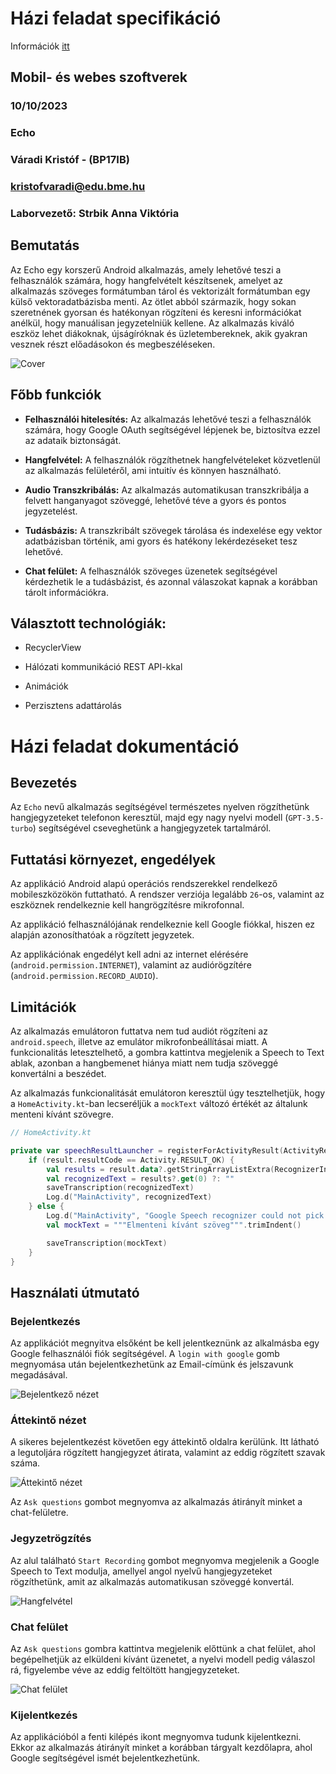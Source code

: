 # Házi feladat specifikáció

Információk [itt](https://viauac00.github.io/laborok/hf)

## Mobil- és webes szoftverek

### 10/10/2023

### Echo

### Váradi Kristóf - (BP17IB)

### kristofvaradi@edu.bme.hu

### Laborvezető: Strbik Anna Viktória

## Bemutatás

Az Echo egy korszerű Android alkalmazás, amely lehetővé teszi a felhasználók számára, hogy hangfelvételt készítsenek, amelyet az alkalmazás szöveges formátumban tárol és vektorizált formátumban egy külső vektoradatbázisba menti. Az ötlet abból származik, hogy sokan szeretnének gyorsan és hatékonyan rögzíteni és keresni információkat anélkül, hogy manuálisan jegyzetelniük kellene. Az alkalmazás kiváló eszköz lehet diákoknak, újságíróknak és üzletembereknek, akik gyakran vesznek részt előadásokon és megbeszéléseken.

![Cover](assets/Cover.png)

## Főbb funkciók

- **Felhasználói hitelesítés:** Az alkalmazás lehetővé teszi a felhasználók számára, hogy Google OAuth segítségével lépjenek be, biztosítva ezzel az adataik biztonságát.

- **Hangfelvétel:** A felhasználók rögzíthetnek hangfelvételeket közvetlenül az alkalmazás felületéről, ami intuitív és könnyen használható.

- **Audio Transzkribálás:** Az alkalmazás automatikusan transzkribálja a felvett hanganyagot szöveggé, lehetővé téve a gyors és pontos jegyzetelést.

- **Tudásbázis:** A transzkribált szövegek tárolása és indexelése egy vektor adatbázisban történik, ami gyors és hatékony lekérdezéseket tesz lehetővé.

- **Chat felület:** A felhasználók szöveges üzenetek segítségével kérdezhetik le a tudásbázist, és azonnal válaszokat kapnak a korábban tárolt információkra.

## Választott technológiák:

- RecyclerView

- Hálózati kommunikáció REST API-kkal

- Animációk

- Perzisztens adattárolás

# Házi feladat dokumentáció

## Bevezetés

Az `Echo` nevű alkalmazás segítségével természetes nyelven rögzíthetünk hangjegyzeteket telefonon keresztül, majd egy nagy nyelvi modell (`GPT-3.5-turbo`) segítségével cseveghetünk a hangjegyzetek tartalmáról.

## Futtatási környezet, engedélyek

Az applikáció Android alapú operációs rendszerekkel rendelkező mobileszközökön futtatható. A rendszer verziója legalább `26`-os, valamint az eszköznek rendelkeznie kell hangrögzítésre mikrofonnal.

Az applikáció felhasználójának rendelkeznie kell Google fiókkal, hiszen ez alapján azonosíthatóak a rögzített jegyzetek.

Az applikációnak engedélyt kell adni az internet elérésére (`android.permission.INTERNET`), valamint az audiórögzítére (`android.permission.RECORD_AUDIO`).

## Limitációk

Az alkalmazás emulátoron futtatva nem tud audiót rögzíteni az `android.speech`, illetve az emulátor mikrofonbeállításai miatt. A funkcionalitás letesztelhető, a gombra kattintva megjelenik a Speech to Text ablak, azonban a hangbemenet hiánya miatt nem tudja szöveggé konvertálni a beszédet.

Az alkalmazás funkcionalitását emulátoron keresztül úgy tesztelhetjük, hogy a `HomeActivity.kt`-ban lecseréljük a `mockText` változó értékét az általunk menteni kívánt szövegre.

```Kotlin
// HomeActivity.kt

private var speechResultLauncher = registerForActivityResult(ActivityResultContracts.StartActivityForResult()) { result ->
    if (result.resultCode == Activity.RESULT_OK) {
        val results = result.data?.getStringArrayListExtra(RecognizerIntent.EXTRA_RESULTS)
        val recognizedText = results?.get(0) ?: ""
        saveTranscription(recognizedText)
        Log.d("MainActivity", recognizedText)
    } else {
        Log.d("MainActivity", "Google Speech recognizer could not pick up speech, inserting mock context.")
        val mockText = """Elmenteni kívánt szöveg""".trimIndent()

        saveTranscription(mockText)
    }
}
```

## Használati útmutató

### Bejelentkezés

Az applikációt megnyitva elsőként be kell jelentkeznünk az alkalmásba egy Google felhasználói fiók segítségével. A `login with google` gomb megnyomása után bejelentkezhetünk az Email-címünk és jelszavunk megadásával.

![Bejelentkező nézet](assets/1-login.png)

### Áttekintő nézet

A sikeres bejelentkezést követően egy áttekintő oldalra kerülünk. Itt látható a legutoljára rögzített hangjegyzet átirata, valamint az eddig rögzített szavak száma.

![Áttekintő nézet](assets/2-overview.png)

Az `Ask questions` gombot megnyomva az alkalmazás átirányít minket a chat-felületre.

### Jegyzetrögzítés

Az alul található `Start Recording` gombot megnyomva megjelenik a Google Speech to Text modulja, amellyel angol nyelvű hangjegyzeteket rögzíthetünk, amit az alkalmazás automatikusan szöveggé konvertál.

![Hangfelvétel](assets/3-recording.png)

### Chat felület

Az `Ask questions` gombra kattintva megjelenik előttünk a chat felület, ahol begépelhetjük az elküldeni kívánt üzenetet, a nyelvi modell pedig válaszol rá, figyelembe véve az eddig feltöltött hangjegyzeteket.

![Chat felület](assets/4-chat.png)

### Kijelentkezés

Az applikációból a fenti kilépés ikont megnyomva tudunk kijelentkezni. Ekkor az alkalmazás átirányít minket a korábban tárgyalt kezdőlapra, ahol Google segítségével ismét bejelentkezhetünk.

